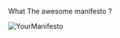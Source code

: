 What The awesome manifesto ? 

![YourManifesto](https://github.com/IsabelSchoepd/awesome/assets/127110010/0fa99435-600b-411b-bf4b-a506d5a2e567)
